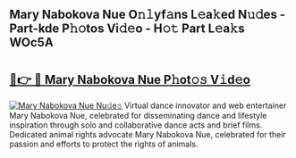 ## Mary Nabokova Nue O𝚗𝚕yf𝚊ns L𝚎a𝚔ed N𝚞𝚍es - Part-kde P𝚑𝚘tos Vi𝚍𝚎o - H𝚘𝚝 Part L𝚎a𝚔s WOc5A

# <h2><a href="http://kf13ct.oniu.top/?m=Mary+Nabokova+Nue">🔗👉 🔴 Mary Nabokova Nue P𝚑ot𝚘𝚜 V𝚒d𝚎o</a></h2>

[![Mary Nabokova Nue Nu𝚍e𝚜](https://i.imgur.com/0qMVB7G.gif)](http://kf13ct.oniu.top/?m=Mary+Nabokova+Nue)
Virtual dance innovator and web entertainer Mary Nabokova Nue, celebrated for disseminating dance and lifestyle inspiration through solo and collaborative dance acts and brief films. Dedicated animal rights advocate Mary Nabokova Nue, celebrated for their passion and efforts to protect the rights of animals.  
